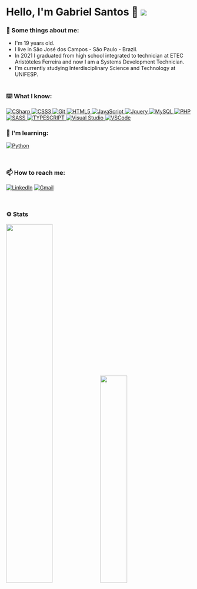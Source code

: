 # Hello, I'm Gabriel Santos 👋 ![](https://komarev.com/ghpvc/?username=Gabls&color=ea5f94&label=PROFILE+VIEWS&style=flat-square)

### 🤔 Some things about me:
- I'm 19 years old.
- I live in São José dos Campos - São Paulo - Brazil.
- In 2021 I graduated from high school integrated to technician at ETEC Aristóteles Ferreira and now I am a Systems Development Technician.
- I'm currently studying Interdisciplinary Science and Technology at UNIFESP.
<br/><br/>

### ⌨️ What I know:
<a target="_blank" href="https://github.com/Gabls/">
  <p>
    <img alt="CSharp" src="https://img.shields.io/badge/-C%23-7c209C?style=for-the-badge&logo=c-sharp&logoColor=white"/>
    <img alt="CSS3" src="https://img.shields.io/badge/-CSS3-264ee4?style=for-the-badge&logo=css3&logoColor=white"/>
    <img alt="Git" src="https://img.shields.io/badge/-Git-F05032?style=for-the-badge&logo=git&logoColor=white"/>
    <img alt="HTML5" src="https://img.shields.io/badge/-HTML5-e54d26?style=for-the-badge&logo=html5&logoColor=white"/>
    <img alt="JavaScript" src="https://img.shields.io/badge/-JavaScript-ead41c?style=for-the-badge&logo=javascript&logoColor=white"/>
    <img alt="Jquery" src="https://img.shields.io/badge/-JQuery-0768ac?style=for-the-badge&logo=jquery&logoColor=white"/>
    <img alt="MySQL" src="https://img.shields.io/badge/MySQL-%2300f.svg?style=for-the-badge&logo=mysql&logoColor=white"/>
    <img alt="PHP" src="https://img.shields.io/badge/PHP-7275aa.svg?style=for-the-badge&logo=php&logoColor=white"/>
    <img alt="SASS" src="https://img.shields.io/badge/-SASS-CC6699?style=for-the-badge&logo=sass&logoColor=white"/>
    <img alt="TYPESCRIPT" src="https://img.shields.io/badge/-TYPESCRIPT-264ee4?style=for-the-badge&logo=TypeScript&logoColor=white"/>
    <img alt="Visual Studio" src="https://img.shields.io/badge/Visual Studio-5C2D91.svg?style=for-the-badge&logo=visual-studio&logoColor=white"/>
    <img alt="VSCode" src="https://img.shields.io/badge/-Visual Studio Code-1073C9?style=for-the-badge&logo=visual%20studio%20code&logoColor=white"/>
  </p>
</a>

### 📖 I'm learning:
<a target="_blank" href="https://github.com/Gabls/"><p><img alt="Python" src="https://img.shields.io/badge/Python-222222.svg?style=for-the-badge&logo=python&logoColor=%2361DAFB"/></p></a><br/>

### 📫 How to reach me:
<p>
  <a target="_blank" href="https://www.linkedin.com/in/gabls/"><img alt="LinkedIn" src="https://img.shields.io/badge/Gabriel Santos de Sousa-%230077B5.svg?style=for-the-badge&logo=linkedin&logoColor=white"/></a>
  <a target="_blank" href="mailto:gablsimportante@gmail.com"><img alt="Gmail" src="https://img.shields.io/badge/gablsimportante@gmail.com-f14436?style=for-the-badge&logo=gmail&logoColor=white"/></a>
</p><br/>

### ⚙️ Stats
<div>
  <img width="50%" src="https://github-readme-stats.vercel.app/api?username=Gabls&show_icons=true&theme=radical&include_all_commits=true&count_private=true"/>
  <img width="38%" src="https://github-readme-stats.vercel.app/api/top-langs/?username=Gabls&layout=compact&langs_count=10&theme=radical"/>
</div>
